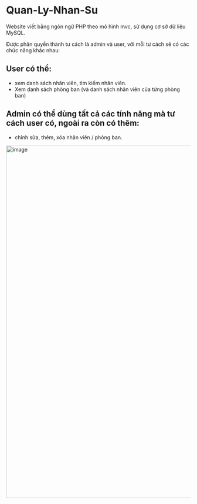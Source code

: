 # Quan-Ly-Nhan-Su
Website viết bằng ngôn ngữ PHP theo mô hình mvc, sử dụng cơ sở dữ liệu MySQL.

Được phân quyền thành tư cách là admin và user, với mỗi tư cách sẽ có các chức năng khác nhau:
## User có thể:
+ xem danh sách nhân viên, tìm kiếm nhân viên.
+ Xem danh sách phòng ban (và danh sách nhân viên của từng phòng ban)
## Admin có thể dùng tất cả các tính năng mà tư cách user có, ngoài ra còn có thêm:
+ chỉnh sửa, thêm, xóa nhân viên / phòng ban.

<img width="960" alt="image" src="https://user-images.githubusercontent.com/80016805/159300262-42fa48d5-e37a-43f4-8672-7a95a346b6a3.png">

